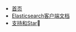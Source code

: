 * [首页](https://www.bbossgroups.com)
* [Elasticsearch客户端文档](https://esdoc.bbossgroups.com/)   
* [支持和Star](supportus.md)🚀   
